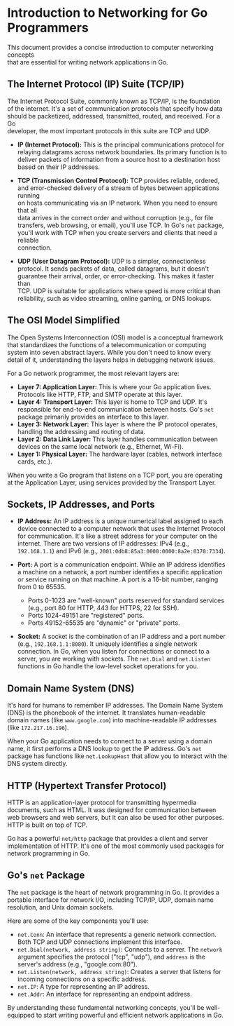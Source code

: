 # Introduction to Networking for Go Programmers

This document provides a concise introduction to computer networking concepts  
that are essential for writing network applications in Go.  

## The Internet Protocol (IP) Suite (TCP/IP)

The Internet Protocol Suite, commonly known as TCP/IP, is the foundation  
of the internet. It's a set of communication protocols that specify how data  
should be packetized, addressed, transmitted, routed, and received. For a Go  
developer, the most important protocols in this suite are TCP and UDP.  

*   **IP (Internet Protocol):** This is the principal communications protocol for relaying datagrams across network boundaries. Its primary function is to deliver packets of information from a source host to a destination host based on their IP addresses.

*   **TCP (Transmission Control Protocol):** TCP provides reliable, ordered,  
and error-checked delivery of a stream of bytes between applications running  
on hosts communicating via an IP network. When you need to ensure that all  
data arrives in the correct order and without corruption (e.g., for file  
transfers, web browsing, or email), you'll use TCP. In Go's `net` package,  
you'll work with TCP when you create servers and clients that need a reliable  
connection.  

*   **UDP (User Datagram Protocol):** UDP is a simpler, connectionless  
protocol. It sends packets of data, called datagrams, but it doesn't  
guarantee their arrival, order, or error-checking. This makes it faster than  
TCP. UDP is suitable for applications where speed is more critical than  
reliability, such as video streaming, online gaming, or DNS lookups.  

## The OSI Model Simplified

The Open Systems Interconnection (OSI) model is a conceptual framework that standardizes the functions of a telecommunication or computing system into seven abstract layers. While you don't need to know every detail of it, understanding the layers helps in debugging network issues.

For a Go network programmer, the most relevant layers are:

*   **Layer 7: Application Layer:** This is where your Go application lives. Protocols like HTTP, FTP, and SMTP operate at this layer.
*   **Layer 4: Transport Layer:** This layer is home to TCP and UDP. It's responsible for end-to-end communication between hosts. Go's `net` package primarily provides an interface to this layer.
*   **Layer 3: Network Layer:** This layer is where the IP protocol operates, handling the addressing and routing of data.
*   **Layer 2: Data Link Layer:** This layer handles communication between devices on the same local network (e.g., Ethernet, Wi-Fi).
*   **Layer 1: Physical Layer:** The hardware layer (cables, network interface cards, etc.).

When you write a Go program that listens on a TCP port, you are operating at the Application Layer, using services provided by the Transport Layer.

## Sockets, IP Addresses, and Ports

*   **IP Address:** An IP address is a unique numerical label assigned to each device connected to a computer network that uses the Internet Protocol for communication. It's like a street address for your computer on the internet. There are two versions of IP addresses: IPv4 (e.g., `192.168.1.1`) and IPv6 (e.g., `2001:0db8:85a3:0000:0000:8a2e:0370:7334`).

*   **Port:** A port is a communication endpoint. While an IP address identifies a machine on a network, a port number identifies a specific application or service running on that machine. A port is a 16-bit number, ranging from 0 to 65535.
    *   Ports 0-1023 are "well-known" ports reserved for standard services (e.g., port 80 for HTTP, 443 for HTTPS, 22 for SSH).
    *   Ports 1024-49151 are "registered" ports.
    *   Ports 49152-65535 are "dynamic" or "private" ports.

*   **Socket:** A socket is the combination of an IP address and a port number (e.g., `192.168.1.1:8080`). It uniquely identifies a single network connection. In Go, when you listen for connections or connect to a server, you are working with sockets. The `net.Dial` and `net.Listen` functions in Go handle the low-level socket operations for you.

## Domain Name System (DNS)

It's hard for humans to remember IP addresses. The Domain Name System (DNS) is the phonebook of the internet. It translates human-readable domain names (like `www.google.com`) into machine-readable IP addresses (like `172.217.16.196`).

When your Go application needs to connect to a server using a domain name, it first performs a DNS lookup to get the IP address. Go's `net` package has functions like `net.LookupHost` that allow you to interact with the DNS system directly.

## HTTP (Hypertext Transfer Protocol)

HTTP is an application-layer protocol for transmitting hypermedia documents, such as HTML. It was designed for communication between web browsers and web servers, but it can also be used for other purposes. HTTP is built on top of TCP.

Go has a powerful `net/http` package that provides a client and server implementation of HTTP. It's one of the most commonly used packages for network programming in Go.

## Go's `net` Package

The `net` package is the heart of network programming in Go. It provides a portable interface for network I/O, including TCP/IP, UDP, domain name resolution, and Unix domain sockets.

Here are some of the key components you'll use:

*   `net.Conn`: An interface that represents a generic network connection. Both TCP and UDP connections implement this interface.
*   `net.Dial(network, address string)`: Connects to a server. The `network` argument specifies the protocol ("tcp", "udp"), and `address` is the server's address (e.g., "google.com:80").
*   `net.Listen(network, address string)`: Creates a server that listens for incoming connections on a specific address.
*   `net.IP`: A type for representing an IP address.
*   `net.Addr`: An interface for representing an endpoint address.

By understanding these fundamental networking concepts, you'll be well-equipped to start writing powerful and efficient network applications in Go.
